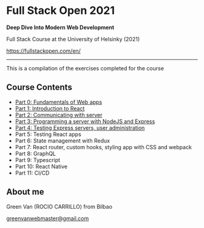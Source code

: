 # Full Stack Open 2021

<strong>Deep Dive Into Modern Web Development</strong>

Full Stack Course at the University of Helsinky (2021)

https://fullstackopen.com/en/

___

This is a compilation of the exercises completed for the course

## Course Contents

- [Part 0: Fundamentals of Web apps](part0/README.md)
- [Part 1: Introduction to React](part1/README.md)
- [Part 2: Communicating with server](part2/README.md)
- [Part 3: Programming a server with NodeJS and Express](part3/README.md)
- [Part 4: Testing Express servers, user administration](part4/README.md)
- Part 5: Testing React apps
- Part 6: State management with Redux
- Part 7: React router, custom hooks, styling app with CSS and webpack
- Part 8: GraphQL
- Part 9: Typescript
- Part 10: React Native
- Part 11: CI/CD


## About me
Green Van (ROCIO CARRILLO) from Bilbao

greenvanwebmaster@gmail.com
